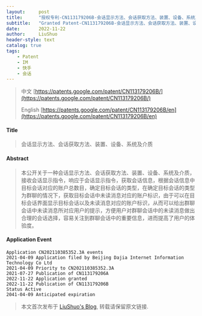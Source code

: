 ```yaml
---
layout:     post
title:      "授权专利-CN113179206B-会话显示方法、会话获取方法、装置、设备、系统及介质"
subtitle:   "Granted Patent-CN113179206B-会话显示方法、会话获取方法、装置、设备、系统及介质"
date:       2022-11-22
author:     LiuShuo
header-style: text
catalog: true
tags:
    - Patent
    - IM
    - 快手
    - 会话
---
```

> 中文 [https://patents.google.com/patent/CN113179206B/](https://patents.google.com/patent/CN113179206B/)
>
> English [https://patents.google.com/patent/CN113179206B/en](https://patents.google.com/patent/CN113179206B/en)

#### Title
> 会话显示方法、会话获取方法、装置、设备、系统及介质










#### Abstract
> 本公开关于一种会话显示方法、会话获取方法、装置、设备、系统及介质，接收会话显示指令，响应于会话显示指令，获取会话信息，根据会话信息中目标会话对应的账户总数目，确定目标会话的类型，在确定目标会话的类型为群聊的情况下，获取目标会话中未读消息对应的账户标识，由于可以在目标会话界面显示目标会话以及未读消息对应的账户标识，从而可以给出群聊会话中未读消息所对应用户的提示，方便用户对群聊会话中的未读消息做出合理的会话选择，容易关注到群聊会话中的重要信息，进而提高了用户的体验度。










#### Application Event
```
Application CN202110385352.3A events 
2021-04-09 Application filed by Beijing Dajia Internet Information Technology Co Ltd
2021-04-09 Priority to CN202110385352.3A
2021-07-27 Publication of CN113179206A
2022-11-22 Application granted
2022-11-22 Publication of CN113179206B
Status Active
2041-04-09 Anticipated expiration
```
> 本文首次发布于 [LiuShuo's Blog](https://liushuo.me), 
转载请保留原文链接.
